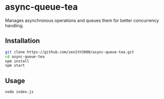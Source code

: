 # async-queue-tea

Manages asynchronous operations and queues them for better concurrency handling.

## Installation

```bash
git clone https://github.com/zen1th3000/async-queue-tea.git
cd async-queue-tea
npm install
npm start
```

## Usage
```bash
node index.js
```
